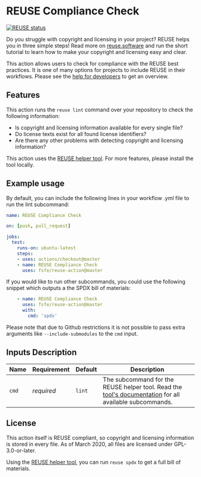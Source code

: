 <!--
SPDX-FileCopyrightText: 2020 Free Software Foundation Europe e.V. <https://fsfe.org>

SPDX-License-Identifier: GPL-3.0-or-later
-->

# REUSE Compliance Check

[![REUSE status](https://api.reuse.software/badge/github.com/fsfe/reuse-action)](https://api.reuse.software/info/github.com/fsfe/reuse-action)

Do you struggle with copyright and licensing in your project? REUSE helps you in three simple steps! Read more on [reuse.software](https://reuse.software) and run the short tutorial to learn how to make your copyright and licensing easy and clear.

This action allows users to check for compliance with the REUSE best practices. It is one of many options for projects to include REUSE in their workflows. Please see the [help for developers](https://reuse.software/dev/) to get an overview.

## Features

This action runs the `reuse lint` command over your repository to check the following information:

* Is copyright and licensing information available for every single file?
* Do license texts exist for all found license identifiers?
* Are there any other problems with detecting copyright and licensing information?

This action uses the [REUSE helper tool](https://github.com/fsfe/reuse-tool). For more features, please install the tool locally.

## Example usage

By default, you can include the following lines in your workflow .yml file to run the lint subcommand:

```yml
name: REUSE Compliance Check

on: [push, pull_request]

jobs:
  test:
    runs-on: ubuntu-latest
    steps: 
    - uses: actions/checkout@master
    - name: REUSE Compliance Check
      uses: fsfe/reuse-action@master
```

If you would like to run other subcommands, you could use the following snippet which outputs a the SPDX bill of materials:

```yml
    - name: REUSE Compliance Check
      uses: fsfe/reuse-action@master
      with:
        cmd: 'spdx'
```

Please note that due to Github restrictions it is not possible to pass extra arguments like `--include-submodules` to the `cmd` input.

## Inputs Description

| Name  | Requirement | Default | Description |
| ----- | ----------- | ------- | ----------- |
| `cmd` | _required_  | `lint`  | The subcommand for the REUSE helper tool. Read the [tool's documentation](https://reuse.readthedocs.io/) for all available subcommands. |

## License

This action itself is REUSE compliant, so copyright and licensing information is stored in every file. As of March 2020, all files are licensed under GPL-3.0-or-later.

Using the [REUSE helper tool](https://github.com/fsfe/reuse-tool), you can run `reuse spdx` to get a full bill of materials.
